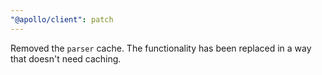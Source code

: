 ```yaml
---
"@apollo/client": patch
---
```


Removed the `parser` cache. The functionality has been replaced in a way that doesn't need caching.
